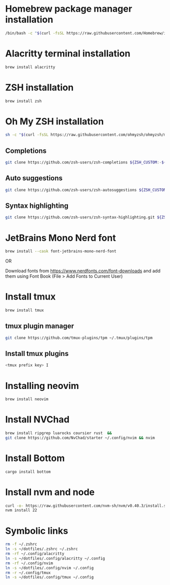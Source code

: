# Homebrew package manager installation

```bash
/bin/bash -c "$(curl -fsSL https://raw.githubusercontent.com/Homebrew/install/HEAD/install.sh)"
```

# Alacritty terminal installation

```bash
brew install alacritty
```

# ZSH installation

```bash
brew install zsh
```

# Oh My ZSH installation

```bash
sh -c "$(curl -fsSL https://raw.githubusercontent.com/ohmyzsh/ohmyzsh/master/tools/install.sh)"
```

## Completions

```bash
git clone https://github.com/zsh-users/zsh-completions ${ZSH_CUSTOM:-${ZSH:-~/.oh-my-zsh}/custom}/plugins/zsh-completions

```

## Auto suggestions

```bash
git clone https://github.com/zsh-users/zsh-autosuggestions ${ZSH_CUSTOM:-~/.oh-my-zsh/custom}/plugins/zsh-autosuggestions
```

## Syntax highlighting

```bash
git clone https://github.com/zsh-users/zsh-syntax-highlighting.git ${ZSH_CUSTOM:-~/.oh-my-zsh/custom}/plugins/zsh-syntax-highlighting
```

# JetBrains Mono Nerd font

```bash
brew install --cask font-jetbrains-mono-nerd-font
```

OR

Download fonts from https://www.nerdfonts.com/font-downloads and add them using Font Book (File > Add Fonts to Current User)

# Install tmux

```bash
brew install tmux
```

## tmux plugin manager

```bash
git clone https://github.com/tmux-plugins/tpm ~/.tmux/plugins/tpm
```

## Install tmux plugins

```bash
<tmux prefix key> I
```

# Installing neovim
```bash
brew install neovim
```
# Install NVChad
```bash
brew install ripgrep luarocks coursier rust  &&
git clone https://github.com/NvChad/starter ~/.config/nvim && nvim
```
# Install Bottom
```bash
cargo install bottom
```

# Install nvm and node
```bash
curl -o- https://raw.githubusercontent.com/nvm-sh/nvm/v0.40.3/install.sh | bash
nvm install 22
```
# Symbolic links

```bash
rm -f ~/.zshrc
ln -s ~/dotfiles/.zshrc ~/.zshrc
rm -rf ~/.config/alacritty
ln -s ~/dotfiles/.config/alacritty ~/.config
rm -rf ~/.config/nvim
ln -s ~/dotfiles/.config/nvim ~/.config
rm -r ~/.config/tmux
ln -s ~/dotfiles/.config/tmux ~/.config
```
